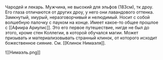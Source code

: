 Чародей и лекарь. Мужчина, не высокий для эльфов (183см), тк дроу. 
Его глаза отличаются от других дроу, у него они лавандового оттенка.
Замкнутый, хмурый, неразговорчивый и нелюдимый. Носит с собой волшебную палочку с пауком на конце. 
Имеет какое-то общее прошлое с [[Афиира Ариулис]].
Это его первое путешествие, нигде не был до этого, кроме стен Коллегии, в которой обучался магии. 
Может призывать и материализовывать странный клинок, от которого исходит божественное сияние. См. [[Клинок Нимаэля]].



![[Нимаэль.png]]